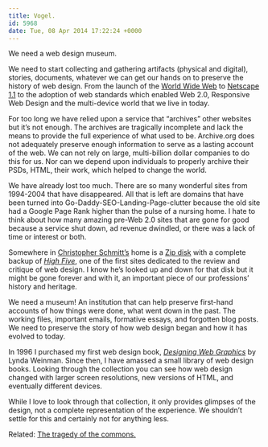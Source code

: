 ```yaml
---
title: Vogel.
id: 5968
date: Tue, 08 Apr 2014 17:22:24 +0000
---
```


We need a web design museum.  

We need to start collecting and gathering artifacts (physical and digital), stories, documents, whatever we can get our hands on to preserve the history of web design. From the launch of the [World Wide Web](http://www.webat25.org) to [Netscape 1.1](https://tidbits.com/article/1498) to the adoption of web standards which enabled Web 2.0, Responsive Web Design and the multi-device world that we live in today.  

For too long we have relied upon a service that “archives” other websites but it’s not enough. The archives are tragically incomplete and lack the means to provide the full experience of what used to be. Archive.org does not adequately preserve enough information to serve as a lasting account of the web. We can not rely on large, multi-billion dollar companies to do this for us. Nor can we depend upon individuals to properly archive their PSDs, HTML, their work, which helped to change the world.  

We have already lost too much. There are so many wonderful sites from 1994-2004 that have disappeared. All that is left are domains that have been turned into Go-Daddy-SEO-Landing-Page-clutter because the old site had a Google Page Rank higher than the pulse of a nursing home. I hate to think about how many amazing pre-Web 2.0 sites that are gone for good because a service shut down, ad revenue dwindled, or there was a lack of time or interest or both.  

Somewhere in [Christopher Schmitt’s](http://christopherschmitt.com) home is a [Zip disk](http://en.wikipedia.org/wiki/Zip_drive) with a complete backup of *[High Five](https://web.archive.org/web/19961221215549/http://highfive.com/)*, one of the first sites dedicated to the review and critique of web design. I know he’s looked up and down for that disk but it might be gone forever and with it, an important piece of our professions’ history and heritage.  

We need a museum! An institution that can help preserve first-hand accounts of how things were done, what went down in the past. The working files, important emails, formative essays, and forgotten blog posts. We need to preserve the story of how web design began and how it has evolved to today.  

In 1996 I purchased my first web design book, *[Designing Web Graphics](http://www.amazon.com/Designing-Graphics-Edition-Linda-Weinman/dp/1562055321/ref=pd_sim_sbs_b_3?ie=UTF8&refRID=109AD1YM08YJDEEP9N0J)* by Lynda Weinman. Since then, I have amassed a small library of web design books. Looking through the collection you can see how web design changed with larger screen resolutions, new versions of HTML, and eventually different devices.  

While I love to look through that collection, it only provides glimpses of the design, not a complete representation of the experience. We shouldn’t settle for this and certainly not for anything less.  

<span class="caps">Related:</span> [The tragedy of the commons.](http://adactio.com/journal/6739/)





